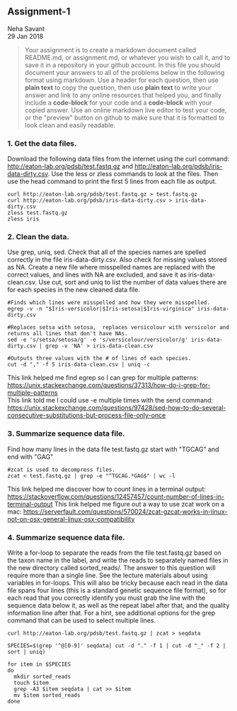 ## Assignment-1  
Neha Savant  
29 Jan 2018
>Your assignment is to create a markdown document called README.md, or assignment.md, or whatever you wish to call it, and to save it in a repository in your github account. In this file you should document your answers to all of the problems below in the following format using markdown. Use a header for each question, then use **plain text** to copy the question, then use **plain text** to write your answer and link to any online resources that helped you, and finally include a **code-block** for your code and a **code-block** with your copied answer. Use an online markdown live editor to test your code, or the "preview" button on github to make sure that it is formatted to look clean and easily readable.  


### 1. Get the data files.
Download the following data files from the internet using the curl command: http://eaton-lab.org/pdsb/test.fastq.gz and http://eaton-lab.org/pdsb/iris-data-dirty.csv. Use the less or zless commands to look at the files. Then use the head command to print the first 5 lines from each file as output.

```
curl http://eaton-lab.org/pdsb/test.fastq.gz > test.fastq.gz
curl http://eaton-lab.org/pdsb/iris-data-dirty.csv > iris-data-dirty.csv
zless test.fastq.gz
zless iris
```

### 2. Clean the data.
Use grep, uniq, sed. Check that all of the species names are spelled correctly in the file iris-data-dirty.csv. Also check for missing values stored as NA. Create a new file where misspelled names are replaced with the correct values, and lines with NA are excluded, and save it as iris-data-clean.csv. Use cut, sort and uniq to list the number of data values there are for each species in the new cleaned data file.

```
#Finds which lines were misspelled and how they were misspelled.  
egrep -v -n "$Iris-versicolor|$Iris-setosa|$Iris-virginica" iris-data-dirty.csv

#Replaces setsa with setosa,  replaces versicolour with versicolor and returns all lines that don't have NAs.
sed -e 's/setsa/setosa/g' -e 's/versicolour/versicolor/g' iris-data-dirty.csv | grep -v 'NA' > iris-data-clean.csv

#Outputs three values with the # of lines of each species.
cut -d "," -f 5 iris-data-clean.csv | uniq -c
```

This link helped me find egrep so I can grep for multiple patterns: https://unix.stackexchange.com/questions/37313/how-do-i-grep-for-multiple-patterns  
This link told me I could use -e multiple times with the send command:  https://unix.stackexchange.com/questions/97428/sed-how-to-do-several-consecutive-substitutions-but-process-file-only-once

### 3. Summarize sequence data file.
Find how many lines in the data file test.fastq.gz start with "TGCAG" and end with "GAG"

```
#zcat is used to decompress files.  
zcat < test.fastq.gz | grep -e "^TGCAG.*GAG$" | wc -l
```
This link helped me discover how to count lines in a terminal output: https://stackoverflow.com/questions/12457457/count-number-of-lines-in-terminal-output
This link helped me figure out a way to use zcat work on a mac: https://serverfault.com/questions/570024/zcat-gzcat-works-in-linux-not-on-osx-general-linux-osx-compatibility


### 4. Summarize sequence data file.
Write a for-loop to separate the reads from the file test.fastq.gz based on the taxon name in the label, and write the reads to separately named files in the new directory called sorted_reads/. The answer to this question will require more than a single line. See the lecture materials about using variables in for-loops. This will also be tricky because each read in the data file spans four lines (this is a standard genetic sequence file format), so for each read that you correctly identify you must grab the line with the sequence data below it, as well as the repeat label after that, and the quality information line after that. For a hint, see additional options for the grep command that can be used to select multiple lines.

```
curl http://eaton-lab.org/pdsb/test.fastq.gz | zcat > seqdata

SPECIES=$(grep '^@[0-9]' seqdata| cut -d "." -f 1 | cut -d "_" -f 2 | sort | uniq)

for item in $SPECIES
do
  mkdir sorted_reads
  touch $item
  grep -A3 $item seqdata | cat >> $item
  mv $item sorted_reads
done
 ```
